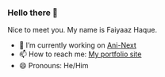 ### Hello there 👋

Nice to meet you. My name is Faiyaaz Haque. 


- 🔭 I’m currently working on [Ani-Next](https://github.com/FaiyaazHawk/Ani-Next)
- 📫 How to reach me: [My portfolio site](https://www.faiyaaz.ca/)
- 😄 Pronouns: He/Him

